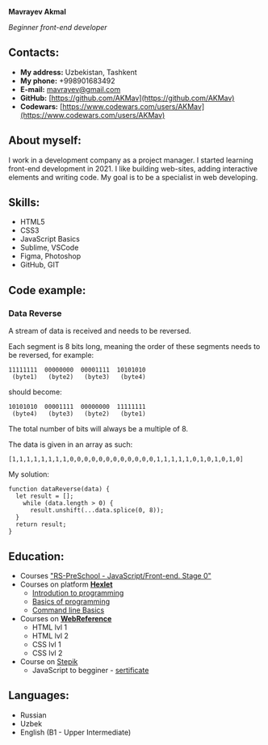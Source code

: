 **Mavrayev Akmal**

*Beginner front-end developer*

## Contacts:

- **My address:** Uzbekistan, Tashkent
- **My phone:** +998901683492
- **E-mail:** [mavrayev@gmail.com](mavrayev@gmail.com)
- **GitHub:** [https://github.com/AKMav](https://github.com/AKMav)
- **Codewars:** [https://www.codewars.com/users/AKMav](https://www.codewars.com/users/AKMav)

## About myself:

I work in a development company as a project manager. I started learning front-end development in 2021.
I like building web-sites, adding interactive elements and writing code. My goal is to be a specialist in web developing.

## Skills:

- HTML5
- CSS3
- JavaScript Basics
- Sublime, VSCode
- Figma, Photoshop
- GitHub, GIT

## Code example:

### Data Reverse

A stream of data is received and needs to be reversed.

Each segment is 8 bits long, meaning the order of these segments needs to be reversed, for example:


```
11111111  00000000  00001111  10101010
 (byte1)   (byte2)   (byte3)   (byte4)
```

should become:

```
10101010  00001111  00000000  11111111
 (byte4)   (byte3)   (byte2)   (byte1)
```
The total number of bits will always be a multiple of 8.

The data is given in an array as such:

```
[1,1,1,1,1,1,1,1,0,0,0,0,0,0,0,0,0,0,0,0,1,1,1,1,1,0,1,0,1,0,1,0]
```
My solution:
```
function dataReverse(data) {
  let result = [];
    while (data.length > 0) {
      result.unshift(...data.splice(0, 8));
  }
  return result;
}
```

## Education:

- Courses ["RS-PreSchool - JavaScript/Front-end. Stage 0"](https://rs.school/js-stage0/)
- Courses on platform **[Hexlet](https://ru.hexlet.io/)**
    - [Introdution to programming](https://ru.hexlet.io/courses/introduction_to_programming)
    - [Basics of programming](https://ru.hexlet.io/courses/programming-basics)
    - [Command line Basics](https://ru.hexlet.io/courses/cli-basics)
- Courses on **[WebReference](https://webref.ru)**
    - HTML lvl 1
    - HTML lvl 2
    - CSS lvl 1
    - CSS lvl 2
- Course on [Stepik](https://stepik.org)
    - JavaScript to begginer - [sertificate](https://stepik.org/cert/1207580)

## Languages:

- Russian
- Uzbek
- English (B1 - Upper Intermediate)
